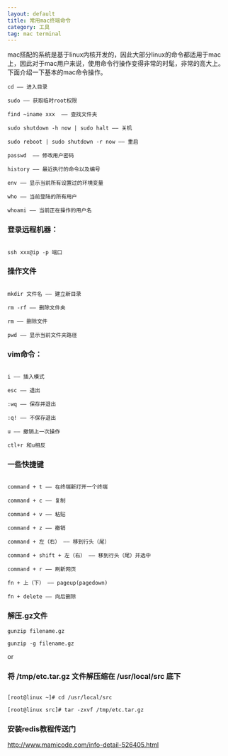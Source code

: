 ```yaml
---
layout: default
title: 常用mac终端命令
category: 工具
tag: mac terminal
---
```


mac搭配的系统是基于linux内核开发的，因此大部分linux的命令都适用于mac上，因此对于mac用户来说，使用命令行操作变得非常的时髦，非常的高大上。
下面介绍一下基本的mac命令操作。


```
cd —— 进入目录

sudo —— 获取临时root权限

find ~iname xxx  —— 查找文件夹

sudo shutdown -h now | sudo halt —— 关机

sudo reboot | sudo shutdown -r now —— 重启

passwd  —— 修改用户密码

history —— 最近执行的命令以及编号

env —— 显示当前所有设置过的环境变量

who —— 当前登陆的所有用户

whoami —— 当前正在操作的用户名

```

### 登录远程机器：

```

ssh xxx@ip -p 端口

```

### 操作文件

```

mkdir 文件名 —— 建立新目录

rm -rf —— 删除文件夹

rm —— 删除文件

pwd —— 显示当前文件夹路径

```

### vim命令：

```

i —— 插入模式

esc —— 退出

:wq —— 保存并退出

:q! —— 不保存退出

u —— 撤销上一次操作

ctl+r 和u相反

```

### 一些快捷键

```

command + t —— 在终端新打开一个终端

command + c —— 复制

command + v —— 粘贴

command + z —— 撤销

command + 左（右） —— 移到行头（尾）

command + shift + 左（右） —— 移到行头（尾）并选中

command + r —— 刷新网页

fn + 上（下） —— pageup(pagedown)

fn + delete —— 向后删除

```

### 解压.gz文件

```
gunzip filename.gz

gunzip -g filename.gz

```

or

### 将 /tmp/etc.tar.gz 文件解压缩在 /usr/local/src 底下

```

[root@linux ~]# cd /usr/local/src

[root@linux src]# tar -zxvf /tmp/etc.tar.gz

```




### 安装redis教程传送门
<a href="http://www.mamicode.com/info-detail-526405.html" target="_blank">http://www.mamicode.com/info-detail-526405.html</a>





